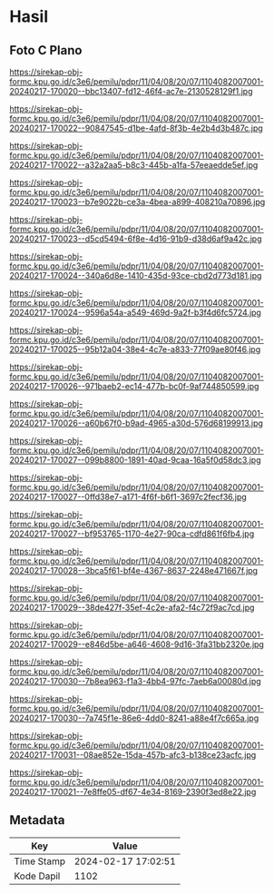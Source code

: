 # Hasil

## Foto C Plano

https://sirekap-obj-formc.kpu.go.id/c3e6/pemilu/pdpr/11/04/08/20/07/1104082007001-20240217-170020--bbc13407-fd12-46f4-ac7e-2130528129f1.jpg

https://sirekap-obj-formc.kpu.go.id/c3e6/pemilu/pdpr/11/04/08/20/07/1104082007001-20240217-170022--90847545-d1be-4afd-8f3b-4e2b4d3b487c.jpg

https://sirekap-obj-formc.kpu.go.id/c3e6/pemilu/pdpr/11/04/08/20/07/1104082007001-20240217-170022--a32a2aa5-b8c3-445b-a1fa-57eeaedde5ef.jpg

https://sirekap-obj-formc.kpu.go.id/c3e6/pemilu/pdpr/11/04/08/20/07/1104082007001-20240217-170023--b7e9022b-ce3a-4bea-a899-408210a70896.jpg

https://sirekap-obj-formc.kpu.go.id/c3e6/pemilu/pdpr/11/04/08/20/07/1104082007001-20240217-170023--d5cd5494-6f8e-4d16-91b9-d38d6af9a42c.jpg

https://sirekap-obj-formc.kpu.go.id/c3e6/pemilu/pdpr/11/04/08/20/07/1104082007001-20240217-170024--340a6d8e-1410-435d-93ce-cbd2d773d181.jpg

https://sirekap-obj-formc.kpu.go.id/c3e6/pemilu/pdpr/11/04/08/20/07/1104082007001-20240217-170024--9596a54a-a549-469d-9a2f-b3f4d6fc5724.jpg

https://sirekap-obj-formc.kpu.go.id/c3e6/pemilu/pdpr/11/04/08/20/07/1104082007001-20240217-170025--95b12a04-38e4-4c7e-a833-77f09ae80f46.jpg

https://sirekap-obj-formc.kpu.go.id/c3e6/pemilu/pdpr/11/04/08/20/07/1104082007001-20240217-170026--971baeb2-ec14-477b-bc0f-9af744850599.jpg

https://sirekap-obj-formc.kpu.go.id/c3e6/pemilu/pdpr/11/04/08/20/07/1104082007001-20240217-170026--a60b67f0-b9ad-4965-a30d-576d68199913.jpg

https://sirekap-obj-formc.kpu.go.id/c3e6/pemilu/pdpr/11/04/08/20/07/1104082007001-20240217-170027--099b8800-1891-40ad-9caa-16a5f0d58dc3.jpg

https://sirekap-obj-formc.kpu.go.id/c3e6/pemilu/pdpr/11/04/08/20/07/1104082007001-20240217-170027--0ffd38e7-a171-4f6f-b6f1-3697c2fecf36.jpg

https://sirekap-obj-formc.kpu.go.id/c3e6/pemilu/pdpr/11/04/08/20/07/1104082007001-20240217-170027--bf953765-1170-4e27-90ca-cdfd861f6fb4.jpg

https://sirekap-obj-formc.kpu.go.id/c3e6/pemilu/pdpr/11/04/08/20/07/1104082007001-20240217-170028--3bca5f61-bf4e-4367-8637-2248e471667f.jpg

https://sirekap-obj-formc.kpu.go.id/c3e6/pemilu/pdpr/11/04/08/20/07/1104082007001-20240217-170029--38de427f-35ef-4c2e-afa2-f4c72f9ac7cd.jpg

https://sirekap-obj-formc.kpu.go.id/c3e6/pemilu/pdpr/11/04/08/20/07/1104082007001-20240217-170029--e846d5be-a646-4608-9d16-3fa31bb2320e.jpg

https://sirekap-obj-formc.kpu.go.id/c3e6/pemilu/pdpr/11/04/08/20/07/1104082007001-20240217-170030--7b8ea963-f1a3-4bb4-97fc-7aeb6a00080d.jpg

https://sirekap-obj-formc.kpu.go.id/c3e6/pemilu/pdpr/11/04/08/20/07/1104082007001-20240217-170030--7a745f1e-86e6-4dd0-8241-a88e4f7c665a.jpg

https://sirekap-obj-formc.kpu.go.id/c3e6/pemilu/pdpr/11/04/08/20/07/1104082007001-20240217-170031--08ae852e-15da-457b-afc3-b138ce23acfc.jpg

https://sirekap-obj-formc.kpu.go.id/c3e6/pemilu/pdpr/11/04/08/20/07/1104082007001-20240217-170021--7e8ffe05-df67-4e34-8169-2390f3ed8e22.jpg


## Metadata

| Key        | Value               |
| ---------- | ------------------- |
| Time Stamp | 2024-02-17 17:02:51 |
| Kode Dapil | 1102                |



